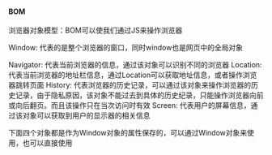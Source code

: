 #### BOM

浏览器对象模型：BOM可以使我们通过JS来操作浏览器

Window: 代表的是整个浏览器的窗口，同时window也是网页中的全局对象

Navigator: 代表当前浏览器的信息，通过该对象可以识别不同的浏览器
Location: 代表当前浏览器的地址栏信息，通过Location可以获取地址信息，或者操作浏览器跳转页面
History: 代表浏览器的历史记录，可以通过该对象来操作浏览器的历史记录，由于隐私原因，该对象不能过去到具体的历史纪录，只能操作浏览器向前或向后翻页。而且该操作只在当次访问时有效
Screen: 代表用户的屏幕信息，通过该对象可以获取到用户的显示器的相关信息

下面四个对象都是作为Window对象的属性保存的，可以通过Window对象来使用，也可以直接使用